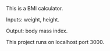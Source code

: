 This is a BMI calculator.

Inputs: weight, height.

Output: body mass index.

This project runs on localhost port 3000.
